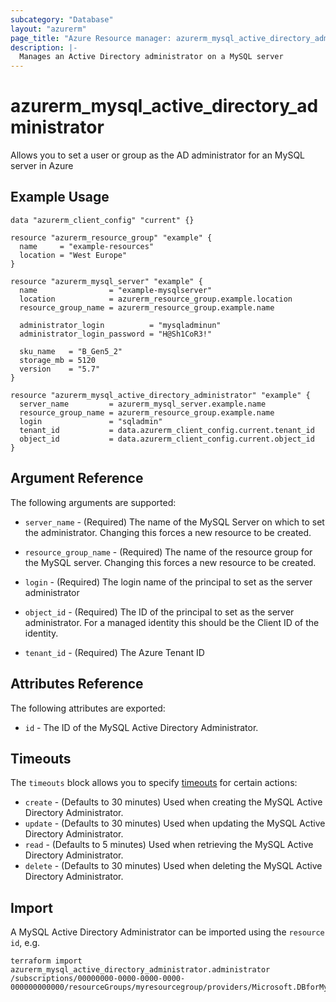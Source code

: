 ```yaml
---
subcategory: "Database"
layout: "azurerm"
page_title: "Azure Resource manager: azurerm_mysql_active_directory_administrator"
description: |-
  Manages an Active Directory administrator on a MySQL server
---
```


# azurerm_mysql_active_directory_administrator

Allows you to set a user or group as the AD administrator for an MySQL server in Azure

## Example Usage

```hcl
data "azurerm_client_config" "current" {}

resource "azurerm_resource_group" "example" {
  name     = "example-resources"
  location = "West Europe"
}

resource "azurerm_mysql_server" "example" {
  name                = "example-mysqlserver"
  location            = azurerm_resource_group.example.location
  resource_group_name = azurerm_resource_group.example.name

  administrator_login          = "mysqladminun"
  administrator_login_password = "H@Sh1CoR3!"

  sku_name   = "B_Gen5_2"
  storage_mb = 5120
  version    = "5.7"
}

resource "azurerm_mysql_active_directory_administrator" "example" {
  server_name         = azurerm_mysql_server.example.name
  resource_group_name = azurerm_resource_group.example.name
  login               = "sqladmin"
  tenant_id           = data.azurerm_client_config.current.tenant_id
  object_id           = data.azurerm_client_config.current.object_id
}
```

## Argument Reference

The following arguments are supported:

* `server_name` - (Required) The name of the MySQL Server on which to set the administrator. Changing this forces a new resource to be created.

* `resource_group_name` - (Required) The name of the resource group for the MySQL server. Changing this forces a new resource to be created.

* `login` - (Required) The login name of the principal to set as the server administrator

* `object_id` - (Required) The ID of the principal to set as the server administrator. For a managed identity this should be the Client ID of the identity.

* `tenant_id` - (Required) The Azure Tenant ID

## Attributes Reference

The following attributes are exported:

* `id` - The ID of the MySQL Active Directory Administrator.

## Timeouts

The `timeouts` block allows you to specify [timeouts](https://www.terraform.io/docs/configuration/resources.html#timeouts) for certain actions:

* `create` - (Defaults to 30 minutes) Used when creating the MySQL Active Directory Administrator.
* `update` - (Defaults to 30 minutes) Used when updating the MySQL Active Directory Administrator.
* `read` - (Defaults to 5 minutes) Used when retrieving the MySQL Active Directory Administrator.
* `delete` - (Defaults to 30 minutes) Used when deleting the MySQL Active Directory Administrator.

## Import

A MySQL Active Directory Administrator can be imported using the `resource id`, e.g.

```shell
terraform import azurerm_mysql_active_directory_administrator.administrator /subscriptions/00000000-0000-0000-0000-000000000000/resourceGroups/myresourcegroup/providers/Microsoft.DBforMySQL/servers/myserver/administrators/activeDirectory
```
